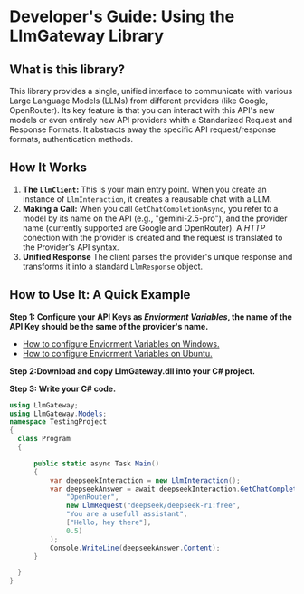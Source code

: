 
  # Developer's Guide: Using the LlmGateway Library
 
  ## What is this library?
 
  This library provides a single, unified interface to communicate with various Large Language Models (LLMs) from different providers (like Google, OpenRouter).
  Its key feature is that you can interact with this API's new models or even entirely new API providers whith a Standarized Request and Response Formats.
  It abstracts away the specific API request/response formats, authentication methods.
 
  ## How It Works 
  1.  **The `LlmClient`:** This is your main entry point. When you create an instance of `LlmInteraction`, it creates a reausable chat with a LLM.
  2.  **Making a Call:** When you call `GetChatCompletionAsync`, you refer to a model by its name on the API  (e.g., "gemini-2.5-pro"), and the provider name (currently supported are Google and OpenRouter). A *HTTP* conection with the provider is created and the request is translated to the Provider's API syntax.
  3.  **Unified Response** The client parses the provider's unique response and transforms it into a standard `LlmResponse` object. 
 
  ## How to Use It: A Quick Example
 
  **Step 1: Configure your API Keys as *Enviorment Variables*, the name of the API Key should be the same of the provider's name.**
  - [How to configure Enviorment Variables on Windows.](https://www.howtogeek.com/787217/how-to-edit-environment-variables-on-windows-10-or-11/)
  - [How to configure Enviorment Variables on Ubuntu.](https://itslinuxfoss.com/set-environment-variable-ubuntu-24-04/)
 
  **Step 2:Download and copy LlmGateway.dll into your C# project.**
  
  **Step 3: Write your C# code.**

  ```csharp
using LlmGateway;
using LlmGateway.Models;
namespace TestingProject
{
    class Program
    {

        public static async Task Main()
        {
            var deepseekInteraction = new LlmInteraction();
            var deepseekAnswer = await deepseekInteraction.GetChatCompletionAsync(
                "OpenRouter",
                new LlmRequest("deepseek/deepseek-r1:free",
                "You are a usefull assistant",
                ["Hello, hey there"],
                0.5)
            );
            Console.WriteLine(deepseekAnswer.Content);
        }

    }
}
  ```

 
